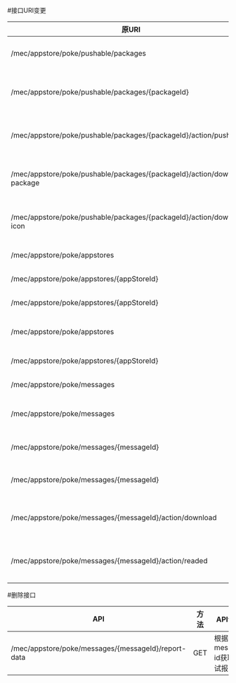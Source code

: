 #接口URI变更

| 原URI | 现URI | 方法 | API说明 |
| --- | --- | --- | --- |
| /mec/appstore/poke/pushable/packages | /mec/appstore/v1/packages/pushable | GET | 查询可推送的应用列表 |
| /mec/appstore/poke/pushable/packages/{packageId} | /mec/appstore/v1/packages/{packageId}/pushable | GET | 根据packageId获取可推送应用包 |
| /mec/appstore/poke/pushable/packages/{packageId}/action/push | /mec/appstore/v1/packages/{packageId}/action/push | POST | 根据packageId推送应用包|
| /mec/appstore/poke/pushable/packages/{packageId}/action/download-package | /mec/appstore/v1/packages/{packageId}/action/download-package | GET | 根据packageId下载推送应用包 |
| /mec/appstore/poke/pushable/packages/{packageId}/action/download-icon | /mec/appstore/v1/packages/{packageId}/action/download-icon | GET | 根据packageId下载推送应用图标 |
| /mec/appstore/poke/appstores | /mec/appstore/v1/appstores | POST | 新增外部应用仓库 |
| /mec/appstore/poke/appstores/{appStoreId} | /mec/appstore/v1/appstores/{appStoreId} | DELETE | 删除外部应用仓库 |
| /mec/appstore/poke/appstores/{appStoreId} | /mec/appstore/v1/appstores/{appStoreId} | PUT | 修改外部应用仓库 |
| /mec/appstore/poke/appstores | /mec/appstore/v1/appstores | GET | 查询外部应用仓库列表 |
| /mec/appstore/poke/appstores/{appStoreId} | /mec/appstore/v1/appstores/{appStoreId} | GET | 查询外部应用仓库 |
| /mec/appstore/poke/messages | /mec/appstore/v1/messages| POST | 新增一条消息 |
| /mec/appstore/poke/messages | /mec/appstore/v1/messages | GET | 根据消息类型获取消息 |
| /mec/appstore/poke/messages/{messageId} | /mec/appstore/v1/messages/{messageId} | GET | 根据message id获取消息 |
| /mec/appstore/poke/messages/{messageId} | /mec/appstore/v1/messages/{messageId} | DELETE | 根据message id删除消息 |
| /mec/appstore/poke/messages/{messageId}/action/download | /mec/appstore/v1/messages/{messageId}/action/download | GET | 根据message id下载app相关信息 |
| /mec/appstore/poke/messages/{messageId}/action/readed | /mec/appstore/v1/messages/{messageId}/action/readed | PUT | 根据message id更新消息状态 |

#删除接口

| API | 方法 | API说明 |
| --- | --- | --- |
| /mec/appstore/poke/messages/{messageId}/report-data | GET | 根据message id获取测试报告 |